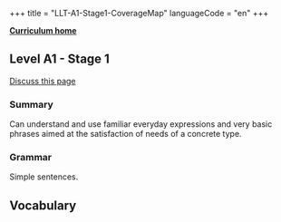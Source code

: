 +++
title = "LLT-A1-Stage1-CoverageMap"
languageCode = "en"
+++

**[Curriculum home](/group/thelastlanguagetextbook/curriculum)**

## Level A1 - Stage 1

[Discuss this page](/en/en/LLT-A1-Stage1-Talk)

### Summary

Can understand and use familiar everyday expressions and very basic
phrases aimed at the satisfaction of needs of a concrete type.

### Grammar

Simple sentences.

## Vocabulary
